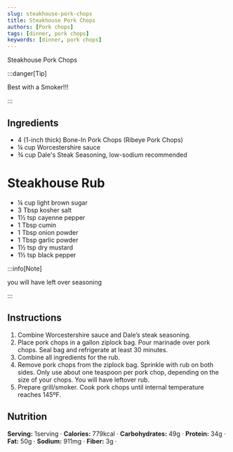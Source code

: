 ```yaml
---
slug: steakhouse-pork-chops
title: Steakhouse Pork Chops
authors: [Pork chops]
tags: [dinner, pork chops]
keywords: [dinner, pork chops]
---
```


Steakhouse Pork Chops
<!-- <img src="/img/chicken-and-orzo-skillet.jpg" alt="Creamy Chicken And Orzo Skillet Picture" width="800" height="670" /> -->

<!-- truncate -->
:::danger[Tip]

Best with a Smoker!!!

:::

## Ingredients
- 4 (1-inch thick) Bone-In Pork Chops (Ribeye Pork Chops)
- ¼ cup Worcestershire sauce
- ¾ cup Dale's Steak Seasoning, low-sodium recommended

# Steakhouse Rub
- ¼ cup light brown sugar
- 3 Tbsp kosher salt
- 1½ tsp cayenne pepper
- 1 Tbsp cumin
- 1 Tbsp onion powder
- 1 Tbsp garlic powder
- 1½ tsp dry mustard
- 1½ tsp black pepper

:::info[Note]

you will have left over seasoning

:::

## Instructions
1. Combine Worcestershire sauce and Dale’s steak seasoning.
2. Place pork chops in a gallon ziplock bag. Pour marinade over pork chops. Seal bag and refrigerate at least 30 minutes.
3. Combine all ingredients for the rub.
4. Remove pork chops from the ziplock bag. Sprinkle with rub on both sides. Only use about one teaspoon per pork chop, depending on the size of your chops. You will have leftover rub.
5. Prepare grill/smoker. Cook pork chops until internal temperature reaches 145ºF. 

## Nutrition
**Serving:** 1serving · 
**Calories:** 779kcal · 
**Carbohydrates:** 49g · 
**Protein:** 34g · 
**Fat:** 50g · 
**Sodium:** 911mg · 
**Fiber:** 3g · 